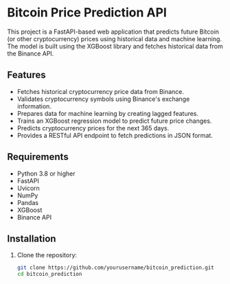 # Bitcoin Price Prediction API

This project is a FastAPI-based web application that predicts future Bitcoin (or other cryptocurrency) prices using historical data and machine learning. The model is built using the XGBoost library and fetches historical data from the Binance API.

## Features

- Fetches historical cryptocurrency price data from Binance.
- Validates cryptocurrency symbols using Binance's exchange information.
- Prepares data for machine learning by creating lagged features.
- Trains an XGBoost regression model to predict future price changes.
- Predicts cryptocurrency prices for the next 365 days.
- Provides a RESTful API endpoint to fetch predictions in JSON format.

## Requirements

- Python 3.8 or higher
- FastAPI
- Uvicorn
- NumPy
- Pandas
- XGBoost
- Binance API

## Installation

1. Clone the repository:
   ```sh
   git clone https://github.com/yourusername/bitcoin_prediction.git
   cd bitcoin_prediction


